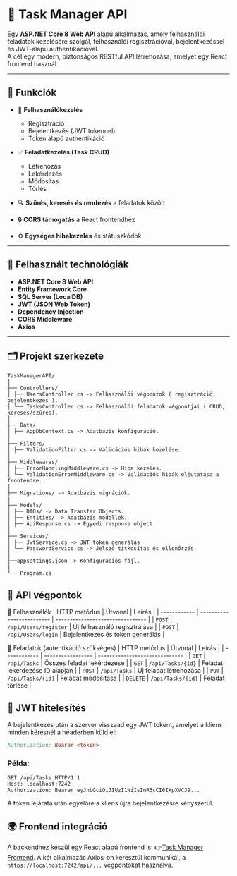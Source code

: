 # 🧠 Task Manager API

Egy **ASP.NET Core 8 Web API** alapú alkalmazás, amely felhasználói feladatok kezelésére szolgál, felhasználói regisztrációval, bejelentkezéssel és JWT-alapú authentikációval.  
A cél egy modern, biztonságos RESTful API létrehozása, amelyet egy React frontend használ.

---

## 🚀 Funkciók

- 👤 **Felhasználókezelés**
  - Regisztráció
  - Bejelentkezés (JWT tokennel)
  - Token alapú authentikáció

- ✅ **Feladatkezelés (Task CRUD)**
  - Létrehozás  
  - Lekérdezés  
  - Módosítás  
  - Törlés  

- 🔍 **Szűrés, keresés és rendezés** a feladatok között  
- 🔒 **CORS támogatás** a React frontendhez  
- ⚙️ **Egységes hibakezelés** és státuszkódok  

---

## 🧰 Felhasznált technológiák

- **ASP.NET Core 8 Web API**
- **Entity Framework Core**
- **SQL Server (LocalDB)**
- **JWT (JSON Web Token)**
- **Dependency Injection**
- **CORS Middleware**
- **Axios**

---

## 🗂️ Projekt szerkezete

```
TaskManagerAPI/
│
├── Controllers/
│ ├── UsersController.cs -> Felhasználói végpontok ( regisztráció, bejelentkezés ).
│ └── TasksController.cs -> Felhasználói feladatok végpontjai ( CRUD, keresés/szűrés).
│
├── Data/
│ ├── AppDbContext.cs -> Adatbázis konfiguráció.
│
├── Filters/
│ ├── ValidationFilter.cs -> Validációs hibák kezelése.
│
├── Middlewares/
│ ├── ErrorHandlingMiddleware.cs -> Hiba kezelés.
│ └── ValidationErrorMiddleware.cs -> Validációs hibák eljutatása a frontendre.
│
├── Migrations/ -> Adatbázis migrációk.
|
├── Models/
│ ├── DTOs/ -> Data Transfer Objects.
│ ├── Entities/ -> Adatbázis modellek.
│ ├── ApiResponse.cs -> Egyedi response object.
│
├── Services/
│ ├── JwtService.cs -> JWT token generálás
│ └── PasswordService.cs -> Jelszó titkosítás és ellenőrzés.
│
├──appsettings.json -> Konfigurációs fájl.
|
└── Program.cs
```
## 🧪 API végpontok

🔹 Felhasználók
| HTTP metódus | Útvonal                   | Leírás                           |
| ------------ | ------------------------- | -------------------------------- |
| `POST`       | `/api/Users/register` | Új felhasználó regisztrálása     |
| `POST`       | `/api/Users/login`        | Bejelentkezés és token generálás |

🔹 Feladatok (autentikáció szükséges)
| HTTP metódus | Útvonal           | Leírás                         |
| ------------ | ----------------- | ------------------------------ |
| `GET`        | `/api/Tasks`      | Összes feladat lekérdezése     |
| `GET`        | `/api/Tasks/{id}` | Feladat lekérdezése ID alapján |
| `POST`       | `/api/Tasks`      | Új feladat létrehozása         |
| `PUT`        | `/api/Tasks/{id}` | Feladat módosítása             |
| `DELETE`     | `/api/Tasks/{id}` | Feladat törlése                |

## 🔑 JWT hitelesítés

A bejelentkezés után a szerver visszaad egy JWT tokent, amelyet a kliens minden kérésnél a headerben küld el:
``` makefile
Authorization: Bearer <token>
```
### Példa:
``` http
GET /api/Tasks HTTP/1.1
Host: localhost:7242
Authorization: Bearer eyJhbGciOiJIUzI1NiIsInR5cCI6IkpXVCJ9...
```
A token lejárata után egyelőre a kliens újra bejelentkezésre kényszerül.

## 🌍 Frontend integráció

A backendhez készül egy React alapú frontend is:
👉[Task Manager Frontend](https://github.com/Riptir3/task-manager-frontend). 
A két alkalmazás Axios-on keresztül kommunikál, a `https://localhost:7242/api/...` végpontokat használva.
